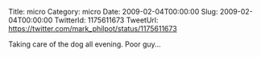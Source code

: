 Title: micro
Category: micro
Date: 2009-02-04T00:00:00
Slug: 2009-02-04T00:00:00
TwitterId: 1175611673
TweetUrl: https://twitter.com/mark_philpot/status/1175611673

Taking care of the dog all evening. Poor guy...